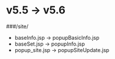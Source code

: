 # v5.5 -> v5.6
###/site/
* baseInfo.jsp -> popupBasicInfo.jsp
* baseSet.jsp -> popupInfo.jsp
* popup_site.jsp -> popupSiteUpdate.jsp